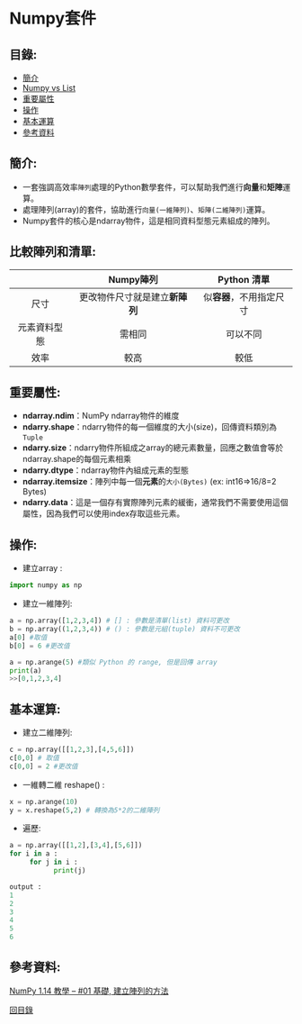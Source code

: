 Numpy套件
====

目錄:
----

* [簡介](#簡介)
* [Numpy vs List](#比較陣列和清單)
* [重要屬性](#重要屬性)
* [操作](#操作)
* [基本運算](#基本運算)
* [參考資料](#參考資料)

簡介:
----
* 一套強調高效率`陣列`處理的Python數學套件，可以幫助我們進行**向量**和**矩陣**運算。
* 處理陣列(array)的套件，協助進行`向量(一維陣列)`、`矩陣(二維陣列)`運算。
* Numpy套件的核心是ndarray物件，這是相同資料型態元素組成的陣列。

比較陣列和清單:
----

| |Numpy陣列|Python 清單|
|:-----:|:----:|:---:|
|尺寸|更改物件尺寸就是建立**新陣列**|似**容器**，不用指定尺寸|
|元素資料型態|需相同|可以不同|
|效率|較高|較低|


重要屬性:
---

* **ndarray.ndim**：NumPy ndarray物件的維度
* **ndarry.shape**：ndarry物件的每一個維度的大小(size)，回傳資料類別為`Tuple`
* **ndarry.size**：ndarry物件所組成之array的總元素數量，回應之數值會等於ndarray.shape的每個元素相乘
* **ndarry.dtype**：ndarray物件內組成元素的型態
* **ndarray.itemsize**：陣列中每一個**元素**的`大小(Bytes)` (ex: int16=>16/8=2 Bytes)
* **ndarry.data**：這是一個存有實際陣列元素的緩衝，通常我們不需要使用這個屬性，因為我們可以使用index存取這些元素。


操作:
---

* 建立array : 

```python
import numpy as np
```


* 建立一維陣列:

```python
a = np.array([1,2,3,4]) # [] : 參數是清單(list) 資料可更改
b = np.array((1,2,3,4)) # () : 參數是元組(tuple) 資料不可更改
a[0] #取值
b[0] = 6 #更改值
```


```python
a = np.arange(5) #類似 Python 的 range, 但是回傳 array
print(a)
>>[0,1,2,3,4]
```


基本運算:
----


* 建立二維陣列:

```python
c = np.array([[1,2,3],[4,5,6]])
c[0,0] # 取值
c[0,0] = 2 #更改值
```



* 一維轉二維 reshape() :

```python
x = np.arange(10)
y = x.reshape(5,2) # 轉換為5*2的二維陣列
```

* 遍歷:

```python
a = np.array([[1,2],[3,4],[5,6]])
for i in a :
     for j in i :
           print(j)
```           

```python
output : 
1
2
3
4
5
6
```



參考資料:
----
[NumPy 1.14 教學 – #01 基礎, 建立陣列的方法](https://www.brilliantcode.net/1022/numpy-tutorial-basics-array-creations/)

[回目錄](https://github.com/imucici/my-learning-note/blob/master/%E6%A6%82%E5%BF%B5%E8%A3%9C%E5%BC%B7/Numpy%E5%A5%97%E4%BB%B6.md#%E7%9B%AE%E9%8C%84)
